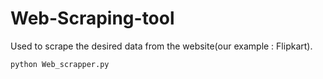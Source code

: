 # Web-Scraping-tool

Used to scrape the desired data from the website(our example : Flipkart).

```
python Web_scrapper.py
```

